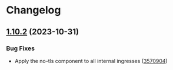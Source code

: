 # Changelog

## [1.10.2](https://github.com/lokalise/kustomize-service-base/compare/ingress-internal-v1.10.1...ingress-internal-v1.10.2) (2023-10-31)


### Bug Fixes

* Apply the no-tls component to all internal ingresses ([3570904](https://github.com/lokalise/kustomize-service-base/commit/3570904b0a5409b27a103aa2e07c2bc520ff360f))
